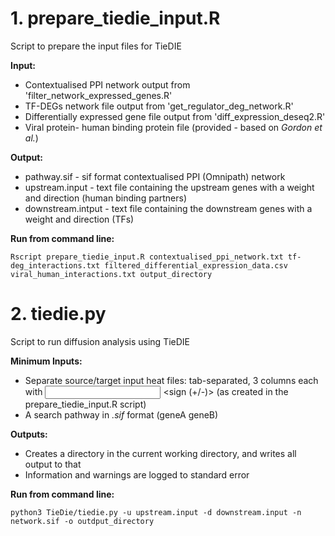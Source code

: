 # 1. prepare_tiedie_input.R

Script to prepare the input files for TieDIE

**Input:**
* Contextualised PPI network output from 'filter_network_expressed_genes.R'
* TF-DEGs network file output from 'get_regulator_deg_network.R'
* Differentially expressed gene file output from 'diff_expression_deseq2.R'
* Viral protein- human binding protein file (provided - based on *Gordon et al.*)

**Output:**
* pathway.sif - sif format contextualised PPI (Omnipath) network
* upstream.input - text file containing the upstream genes with a weight and direction (human binding partners)
* downstream.intput - text file containing the downstream genes with a weight and direction (TFs)

**Run from command line:**

```
Rscript prepare_tiedie_input.R contextualised_ppi_network.txt tf-deg_interactions.txt filtered_differential_expression_data.csv viral_human_interactions.txt output_directory
```

# 2. tiedie.py

Script to run diffusion analysis using TieDIE

**Minimum Inputs:**
* Separate source/target input heat files: tab-separated, 3 columns each with <gene> <input heat> <sign (+/-)> (as created in the prepare_tiedie_input.R script)
* A search pathway in *.sif* format (geneA <interaction> geneB)

**Outputs:**
* Creates a directory in the current working directory, and writes all output to that
* Information and warnings are logged to standard error

**Run from command line:**

```
python3 TieDie/tiedie.py -u upstream.input -d downstream.input -n network.sif -o outdput_directory
```
